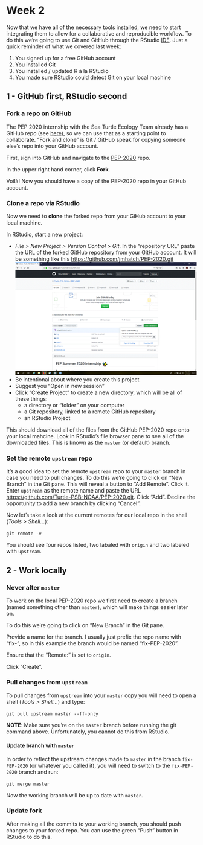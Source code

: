 Week 2
======

Now that we have all of the necessary tools installed, we need to start
integrating them to allow for a collaborative and reproducible workflow.
To do this we’re going to use Git and GitHub through the RStudio
[IDE](https://en.wikipedia.org/wiki/Integrated_development_environment).
Just a quick reminder of what we covered last week:

1.  You signed up for a free GitHub account
2.  You installed Git
3.  You installed / updated R à la RStudio
4.  You made sure RStudio could detect Git on your local machine

1 - GitHub first, RStudio second
--------------------------------

### Fork a repo on GitHub

The PEP 2020 internship with the Sea Turtle Ecology Team already has a
GitHub repo (see [here](https://github.com/Turtle-PSB-NOAA/PEP-2020)),
so we can use that as a starting point to collaborate. “Fork and clone”
is Git / GitHub speak for copying someone else’s repo into your GitHub
account.

First, sign into GitHub and navigate to the
[PEP-2020](https://github.com/Turtle-PSB-NOAA/PEP-2020) repo.

In the upper right hand corner, click **Fork**.

Voilà! Now you should have a copy of the PEP-2020 repo in your GitHub
account.

### Clone a repo via RStudio

Now we need to **clone** the forked repo from your GiHub account to your
local machine.

In RStudio, start a new project:

-   *File &gt; New Project &gt; Version Control &gt; Git*. In the
    “repository URL” paste the URL of the forked GitHub repository from
    your GitHub account. It will be something like this
    <a href="https://github.com/jmhatch/PEP-2020.git" class="uri">https://github.com/jmhatch/PEP-2020.git</a>
    ![screenshot of clone GitHub repo](img/github_clone.GIF)
-   Be intentional about where you create this project
-   Suggest you “Open in new session”
-   Click “Create Project” to create a new directory, which will be all
    of these things:
    -   a directory or “folder” on your computer
    -   a Git repository, linked to a remote GitHub repository
    -   an RStudio Project

This should download all of the files from the GitHub PEP-2020 repo onto
your local mahcine. Look in RStudio’s file browser pane to see all of
the downloaded files. This is known as the `master` (or default) branch.

### Set the remote `upstream` repo

It’s a good idea to set the remote `upstream` repo to your `master`
branch in case you need to pull changes. To do this we’re going to click
on “New Branch” in the Git pane. This will reveal a button to “Add
Remote”. Click it. Enter `upstream` as the remote name and paste the URL
<a href="https://github.com/Turtle-PSB-NOAA/PEP-2020.git" class="uri">https://github.com/Turtle-PSB-NOAA/PEP-2020.git</a>.
Click “Add”. Decline the opportunity to add a new branch by clicking
“Cancel”.

Now let’s take a look at the current remotes for our local repo in the
shell (*Tools &gt; Shell…*):

`git remote -v`

You should see four repos listed, two labaled with `origin` and two
labeled with `upstream`.

2 - Work locally
----------------

### Never alter `master`

To work on the local PEP-2020 repo we first need to create a branch
(named something other than `master`), which will make things easier
later on.

To do this we’re going to click on “New Branch” in the Git pane.

Provide a name for the branch. I usually just prefix the repo name with
“fix-”, so in this example the branch would be named “fix-PEP-2020”.

Ensure that the “Remote:” is set to `origin`.

Click “Create”.

### Pull changes from `upstream`

To pull changes from `upstream` into your `master` copy you will need to
open a shell (*Tools &gt; Shell…*) and type:

`git pull upstream master --ff-only`

**NOTE**: Make sure you’re on the `master` branch before running the git
command above. Unfortunately, you cannot do this from RStudio.

#### Update branch with `master`

In order to reflect the upstream changes made to `master` in the branch
`fix-PEP-2020` (or whatever you called it), you will need to switch to
the `fix-PEP-2020` branch and run:

`git merge master`

Now the working branch will be up to date with `master`.

### Update fork

After making all the commits to your working branch, you should push
changes to your forked repo. You can use the green “Push” button in
RStudio to do this.
